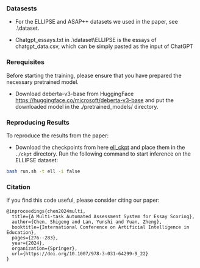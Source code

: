
### Datasests
* For the ELLIPSE and ASAP++ datasets we used in the paper, see .\dataset.

* Chatgpt_essays.txt in .\dataset\ELLIPSE is the essays of chatgpt_data.csv, which can be simply pasted as the input of ChatGPT


### Rerequisites
Before starting the training, please ensure that you have prepared the necessary pretrained model.

* Download deberta-v3-base from HuggingFace https://huggingface.co/microsoft/deberta-v3-base and put the downloaded model in the ./pretrained_models/ directory.

### Reproducing Results
To reproduce the results from the paper:

* Download the checkpoints from here [ell_ckpt](https://drive.google.com/file/d/1Q7OOhHw-xsoJJNREbc4TaAlTlcf240sK/view?usp=sharing) and place them in the `./ckpt` directory.
Run the following command to start inference on the ELLIPSE dataset:
```bash
bash run.sh -t ell -i false
```


### Citation
If you find this code useful, please consider citing our paper:
```
@inproceedings{chen2024multi,
  title={A Multi-task Automated Assessment System for Essay Scoring},
  author={Chen, Shigeng and Lan, Yunshi and Yuan, Zheng},
  booktitle={International Conference on Artificial Intelligence in Education},
  pages={276--283},
  year={2024},
  organization={Springer},
  url={https://doi.org/10.1007/978-3-031-64299-9_22} 
}
``` 